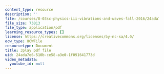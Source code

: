```yaml
---
content_type: resource
description: ''
file: /courses/8-03sc-physics-iii-vibrations-and-waves-fall-2016/24ada7e6510bce58a3e01f091641773d_FCFpaKcpuXQ.pdf
file_size: 73813
file_type: application/pdf
learning_resource_types: []
license: https://creativecommons.org/licenses/by-nc-sa/4.0/
ocw_type: OCWFile
resourcetype: Document
title: 3play pdf file
uid: 24ada7e6-510b-ce58-a3e0-1f091641773d
video_metadata:
  youtube_id: null
---
```

